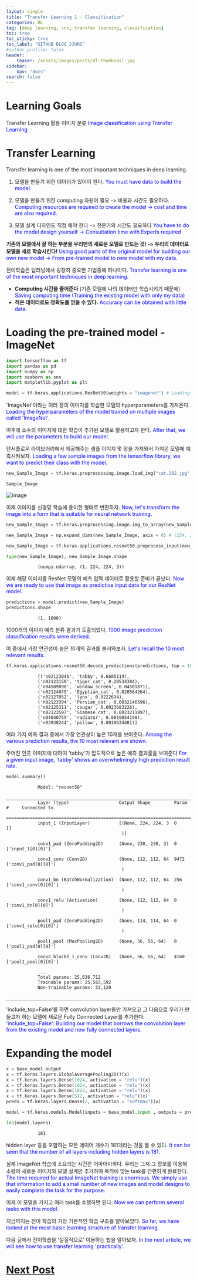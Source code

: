 ```yaml
---
layout: single
title: "Transfer Learning 1 - Classification"
categories: DL
tag: [deep learning, cnn, transfer learning, classification]
toc: true
toc_sticky: true
toc_label: "GITHUB BLOG JJUNS"
#author_profile: false
header:
    teaser: /assets/images/posts/dl-thumbnail.jpg
sidebar:
    nav: "docs"
search: false
---
```


# Learning Goals
Transfer Learning 활용 이미지 분류 <span style="color: blue"> Image classification using Transfer Learning </span>

# Transfer Learning
Transfer learning is one of the most important techniques in deep learning.

1) 모델을 만들기 위한 데이터가 있어야 한다. <span style="color: blue"> You must have data to build the model. </span>

2) 모델을 만들기 위한 computing 자원이 필요 -> 비용과 시간도 필요하다. <span style="color: blue"> Computing resources are required to create the model -> cost and time are also required. </span>

3) 모델 설계 디자인도 직접 해야 한다 -> 전문가와 시간도 필요하다 <span style="color: blue"> You have to do the model design yourself -> Consultation time with Experts required </span>

**기존의 모델에서 잘 하는 부분을 우리만의 새로운 모델로 만드는 것! -> 우리의 데이터로 모델을 새로 학습시킨다!** <span style="color: blue"> Using good parts of the original model for building our own new model -> From pre-trained model to new model with my data. </span>

전이학습은 딥러닝에서 굉장히 중요한 기법중에 하나이다. <span style="color: blue"> Transfer learning is one of the most important techniques in deep learning. </span>
- **Computing 시간을 줄어준다** (기존 모델에 나의 데이터만 학습시키기 때문에) <span style="color: blue"> Saving computing time (Training the existing model with only my data) </span>
- **적은 데이터로도 정확도를 얻을 수 있다.** <span style="color: blue"> Accuracy can be obtained with little data. </span>

# Loading the pre-trained model - ImageNet

<!-- 
**[Notice]** [Download Dataset (Kaggle)](https://www.kaggle.com/datasets/zalando-research/fashionmnist)
{: .notice--danger} -->


```python
import tensorflow as tf
import pandas as pd
import numpy as np
import seaborn as sns
import matplotlib.pyplot as plt

model = tf.keras.applications.ResNet50(weights = "imagenet") # Loading the other model
```

'ImageNet'이라는 여러 장의 이미지를 학습한 모델의 hyperparameters를 가져온다. <span style="color: blue"> Loading the hyperparameters of the model trained on multiple images called 'ImageNet'.</span>

이후에 소수의 이미지에 대한 학습이 추가된 모델로 활용하고자 한다. <span style="color: blue"> After that, we will use the parameters to build our model. </span>

텐서플로우 라이브러리에서 제공해주는 샘플 이미지 몇 장을 가져와서 가져온 모델에 예측시켜보자. <span style="color: blue"> Loading a few sample images from the tensorflow library, we want to predict their class with the model. </span>

```python
new_Sample_Image = tf.keras.preprocessing.image.load_img("cat.282.jpg", target_size = (224, 224))

Sample_Image
```

![image](https://user-images.githubusercontent.com/39285147/182647167-5a62b1a2-895f-4b06-b17c-8df85a80f855.png)



이제 이미지를 신경망 학습에 용이한 형태로 변환하자. <span style="color: blue"> Now, let's transform the image into a form that is suitable for neural network training.</span>

```python
new_Sample_Image = tf.keras.preprocessing.image.img_to_array(new_Sample_Image) # converting to ndarray

new_Sample_Image = np.expand_dims(new_Sample_Image, axis = 0) # (224, 224, 3) --> (1, 224, 224, 3)

new_Sample_Image = tf.keras.applications.resnet50.preprocess_input(new_Sample_Image) # converting to a form that is suitable for resnet

type(new_Sample_Image), new_Sample_Image.shape
```

                (numpy.ndarray, (1, 224, 224, 3))


이제 해당 이미지를 ResNet 모델의 예측 입력 데이터로 활용할 준비가 끝났다. <span style="color: blue"> Now we are ready to use that image as predictive input data for our ResNet model. </span>


```python
predictions = model.predict(new_Sample_Image)
predictions.shape
```


                (1, 1000)


1000개의 이미지 예측 분류 결과가 도출되었다. <span style="color: blue"> 1000 image prediction classification results were derived. </span>

이 중에서 가장 연관성이 높은 10개의 결과를 불러와보자. <span style="color: blue"> Let's recall the 10 most relevant results. </span>


```python
tf.keras.applications.resnet50.decode_predictions(predictions, top = 10)[0]
```


                [('n02123045', 'tabby', 0.6685119),
                ('n02123159', 'tiger_cat', 0.20534384),
                ('n04589890', 'window_screen', 0.04501871),
                ('n02124075', 'Egyptian_cat', 0.028584264),
                ('n02127052', 'lynx', 0.0222634),
                ('n02123394', 'Persian_cat', 0.0032146596),
                ('n02125311', 'cougar', 0.0023683226),
                ('n02123597', 'Siamese_cat', 0.0023211897),
                ('n04040759', 'radiator', 0.0019854198),
                ('n03938244', 'pillow', 0.0010624481)]

                

여러 가지 예측 결과 중에서 가장 연관성이 높은 10개를 보여준다. <span style="color: blue"> Among the various prediction results, the 10 most relevant are shown. </span>

주어진 인풋 이미지에 대하여 'tabby'가 압도적으로 높은 예측 결과률을 보여준다 <span style="color: blue"> For a given input image, 'tabby' shows an overwhelmingly high prediction result rate. </span>

```python
model.summary()
```

                Model: "resnet50"
                __________________________________________________________________________________________________
                Layer (type)                   Output Shape         Param #     Connected to                     
                ==================================================================================================
                input_1 (InputLayer)           [(None, 224, 224, 3  0           []                               
                                                )]                                                                
                                                                                                                
                conv1_pad (ZeroPadding2D)      (None, 230, 230, 3)  0           ['input_1[0][0]']                
                                                                                                                
                conv1_conv (Conv2D)            (None, 112, 112, 64  9472        ['conv1_pad[0][0]']              
                                                )                                                                 
                                                                                                                
                conv1_bn (BatchNormalization)  (None, 112, 112, 64  256         ['conv1_conv[0][0]']             
                                                )                                                                 
                                                                                                                
                conv1_relu (Activation)        (None, 112, 112, 64  0           ['conv1_bn[0][0]']               
                                                )                                                                 
                                                                                                                
                pool1_pad (ZeroPadding2D)      (None, 114, 114, 64  0           ['conv1_relu[0][0]']             
                                                )                                                                 
                                                                                                                
                pool1_pool (MaxPooling2D)      (None, 56, 56, 64)   0           ['pool1_pad[0][0]']              
                                                                                                                
                conv2_block1_1_conv (Conv2D)   (None, 56, 56, 64)   4160        ['pool1_pool[0][0]']             
                                                                                                                
                ...
                Total params: 25,636,712
                Trainable params: 25,583,592
                Non-trainable params: 53,120
                __________________________________________________________________________________________________



'include_top=False'를 하면 convolution layer들만 가져오고 그 다음으로 우리가 만들고자 하는 모델에 새로운 Fully Connected Layer를 추가한다. <span style="color: blue"> 'include_top=False': Building our model that borrows the convolution layer from the existing model and new fully connected layers. </span>


# Expanding the model

```python
x = base_model.output
x = tf.keras.layers.GlobalAveragePooling2D()(x)
x = tf.keras.layers.Dense(1024, activation = "relu")(x)
x = tf.keras.layers.Dense(1024, activation = "relu")(x)
x = tf.keras.layers.Dense(1024, activation = "relu")(x)
x = tf.keras.layers.Dense(512, activation = "relu")(x)
preds = tf.keras.layers.Dense(2, activation = "softmax")(x)

model = tf.keras.models.Model(inputs = base_model.input , outputs = preds)
```


```python
len(model.layers)
```


                181


hidden layer 등을 포함하는 모든 레이어 개수가 181개라는 것을 볼 수 있다. <span style="color: blue"> It can be seen that the number of all layers including hidden layers is 181. </span>

실제 ImageNet 학습에 소요되는 시간은 어마어마하다. 우리는 그저 그 정보를 이용해 소량의 새로운 이미지와 모델 설계만 추가하여 목적에 맞는 task를 간편하게 완료한다. <span style="color: blue"> The time required for actual ImageNet training is enormous. We simply use that information to add a small number of new images and model designs to easily complete the task for the purpose. </span>

이제 이 모델을 가지고 여러 task를 수행하면 된다. <span style="color: blue"> Now we can perform several tasks with this model. </span>

지금까지는 전이 학습의 가장 기본적인 학습 구조를 알아보았다. <span style="color: blue"> So far, we have looked at the most basic learning structure of transfer learning. </span>

다음 글에서 전이학습을 '실질적으로' 이용하는 법을 알아보자. <span style="color: blue"> In the next article, we will see how to use transfer learning 'practically'. </span>

# [Next Post](https://hchoi256.github.io/dl/dl-cnn-transfer-learning2/)
